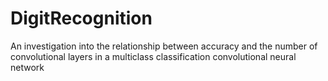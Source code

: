 # DigitRecognition

 An investigation into the relationship between accuracy and the number of convolutional layers in a multiclass classification convolutional neural network 
